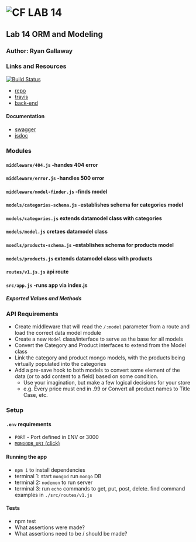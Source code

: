 ![CF](http://i.imgur.com/7v5ASc8.png) LAB 14
=================================================

## Lab 14 ORM and Modeling

### Author: Ryan Gallaway

### Links and Resources

[![Build Status](https://www.travis-ci.com/rkgallaway/14-orm-and-modeling.svg?branch=master)](https://www.travis-ci.com/rkgallaway/14-orm-and-modeling)

* [repo](https://github.com/rkgallaway/14-orm-and-modeling)
* [travis](https://www.travis-ci.com/search/14)
* [back-end](https://lab14-orm-modeling-rg.herokuapp.com)

#### Documentation
* [swagger](https://github.com/rkgallaway/14-orm-and-modeling/blob/master/docs/config/swagger.json) 
* [jsdoc](https://github.com/rkgallaway/14-orm-and-modeling/blob/master/docs/index.html) 

### Modules
#### `middleware/404.js` -handes 404 error
#### `middleware/error.js` -handles 500 error
#### `middleware/model-finder.js` -finds model
#### `models/categories-schema.js` -establishes schema for categories model
#### `models/categories.js` extends datamodel class with categories
#### `models/model.js` cretaes datamodel class
#### `moedls/products-schema.js` -establishes schema for products model
#### `models/products.js`  extends datamodel class with products
#### `routes/v1.js.js` api route
#### `src/app.js` -runs app via index.js



##### Exported Values and Methods

### API Requirements
* Create middleware that will read the `/:model` parameter from a route and load the correct data model module
* Create a new `Model` class/interface to serve as the base for all models
* Convert the Category and Product interfaces to extend from the Model class
* Link the category and product mongo models, with the products being virtually populated into the categories
* Add a pre-save hook to both models to convert some element of the data (or to add content to a field) based on some condition.
  * Use your imagination, but make a few logical decisions for your store
  * e.g. Every price must end in .99 or Convert all product names to Title Case, etc.


### Setup
#### `.env` requirements
* `PORT` - Port defined in ENV or 3000
* [`MONGODB_URI` (click)](mongodb://heroku_s1gcj03q:9v1bvdcga6aj1obn3ucucshle8@ds153304.mlab.com:53304/heroku_s1gcj03q)

#### Running the app
* `npm i` to install dependencies
* terminal 1: start `mongod` run `mongo` DB
* terminal 2: `nodemon` to run server
* terminal 3: run `echo` commands to get, put, post, delete.  find command examples in `./src/routes/v1.js`

  
#### Tests
* npm test
* What assertions were made?
* What assertions need to be / should be made?

<!-- #### UML
Link to an image of the UML for your application and response to events -->
